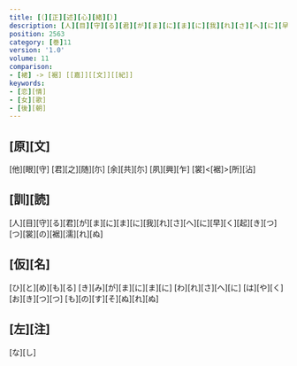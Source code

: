 ```yaml
---
title: [（][正][述][心][緒][）]
description: [人][目][守][る][君][が][ま][に][ま][に][我][れ][さ][へ][に][早][く][起][き][つ][つ][裳][の][裾][濡][れ][ぬ]
position: 2563
category: [巻]11
version: '1.0'
volume: 11
comparison:
- [裙] -> [裾] [[嘉]][[文]][[紀]]
keywords:
- [恋][情]
- [女][歌]
- [後][朝]
---
```


## [原][文]

[他][眼][守] [君][之][随][尓] [余][共][尓] [夙][興][乍] [裳]<[裾]>[所][沾]

## [訓][読]

[人][目][守][る][君][が][ま][に][ま][に][我][れ][さ][へ][に][早][く][起][き][つ][つ][裳][の][裾][濡][れ][ぬ]

## [仮][名]

[ひ][と][め][も][る] [き][み][が][ま][に][ま][に] [わ][れ][さ][へ][に] [は][や][く][お][き][つ][つ] [も][の][す][そ][ぬ][れ][ぬ]

## [左][注]

[な][し]
